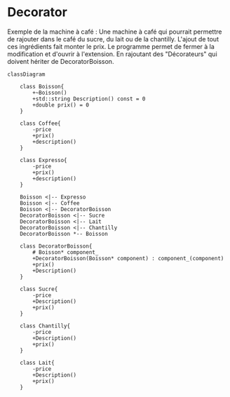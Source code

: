 # Decorator

Exemple de la machine à café : 
Une machine à café qui pourrait permettre de rajouter dans le café du sucre, du lait ou de la chantilly.
L'ajout de tout ces ingrédients fait monter le prix.
Le programme permet de fermer à la modification et d'ouvrir à l'extension.
En rajoutant des "Décorateurs" qui doivent hériter de DecoratorBoisson.


```mermaid
classDiagram

    class Boisson{     
        +~Boisson()
        +std::string Description() const = 0
        +double prix() = 0
    }

    class Coffee{
        -price
        +prix()
        +description()
    }
    
    class Expresso{
        -price
        +prix()
        +description()
    }

    Boisson <|-- Expresso
    Boisson <|-- Coffee
    Boisson <|-- DecoratorBoisson
    DecoratorBoisson <|-- Sucre
    DecoratorBoisson <|-- Lait
    DecoratorBoisson <|-- Chantilly
    DecoratorBoisson *-- Boisson

    class DecoratorBoisson{
        # Boisson* component_
        +DecoratorBoisson(Boisson* component) : component_(component)
        +prix()
        +Description()
    }

    class Sucre{
        -price
        +Description()
        +prix()
    }

    class Chantilly{
        -price
        +Description()
        +prix()
    }

    class Lait{
        -price
        +Description()
        +prix()
    }
```